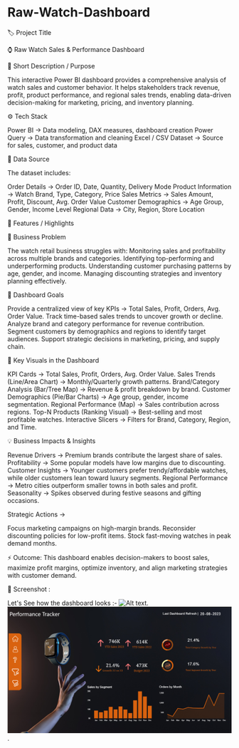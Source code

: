 # Raw-Watch-Dashboard

🏷️ Project Title

⌚ Raw Watch Sales & Performance Dashboard

📝 Short Description / Purpose

This interactive Power BI dashboard provides a comprehensive analysis of watch sales and customer behavior.
It helps stakeholders track revenue, profit, product performance, and regional sales trends, enabling data-driven decision-making for marketing, pricing, and inventory planning.

⚙️ Tech Stack

Power BI → Data modeling, DAX measures, dashboard creation
Power Query → Data transformation and cleaning
Excel / CSV Dataset → Source for sales, customer, and product data

📂 Data Source

The dataset includes:

Order Details → Order ID, Date, Quantity, Delivery Mode
Product Information → Watch Brand, Type, Category, Price
Sales Metrics → Sales Amount, Profit, Discount, Avg. Order Value
Customer Demographics → Age Group, Gender, Income Level
Regional Data → City, Region, Store Location

🌟 Features / Highlights

🔎 Business Problem

The watch retail business struggles with:
Monitoring sales and profitability across multiple brands and categories.
Identifying top-performing and underperforming products.
Understanding customer purchasing patterns by age, gender, and income.
Managing discounting strategies and inventory planning effectively.

🎯 Dashboard Goals

Provide a centralized view of key KPIs → Total Sales, Profit, Orders, Avg. Order Value.
Track time-based sales trends to uncover growth or decline.
Analyze brand and category performance for revenue contribution.
Segment customers by demographics and regions to identify target audiences.
Support strategic decisions in marketing, pricing, and supply chain.

📌 Key Visuals in the Dashboard

KPI Cards → Total Sales, Profit, Orders, Avg. Order Value.
Sales Trends (Line/Area Chart) → Monthly/Quarterly growth patterns.
Brand/Category Analysis (Bar/Tree Map) → Revenue & profit breakdown by brand.
Customer Demographics (Pie/Bar Charts) → Age group, gender, income segmentation.
Regional Performance (Map) → Sales contribution across regions.
Top-N Products (Ranking Visual) → Best-selling and most profitable watches.
Interactive Slicers → Filters for Brand, Category, Region, and Time.

💡 Business Impacts & Insights

Revenue Drivers → Premium brands contribute the largest share of sales.
Profitability → Some popular models have low margins due to discounting.
Customer Insights → Younger customers prefer trendy/affordable watches, while older customers lean toward luxury segments.
Regional Performance → Metro cities outperform smaller towns in both sales and profit.
Seasonality → Spikes observed during festive seasons and gifting occasions.

Strategic Actions →

Focus marketing campaigns on high-margin brands.
Reconsider discounting policies for low-profit items.
Stock fast-moving watches in peak demand months.

⚡ Outcome:
This dashboard enables decision-makers to boost sales, maximize profit margins, optimize inventory, and align marketing strategies with customer demand.

📸 Screenshot :

Let's See how the dashboard looks :- ![Alt text](https://github.com/username/repo/assets/image.png).
![Dashboard Preview](https://github.com/saptarshi321/Raw-Watch-Dashboard/blob/main/Raw%20Watch%20Dashboard.png).
